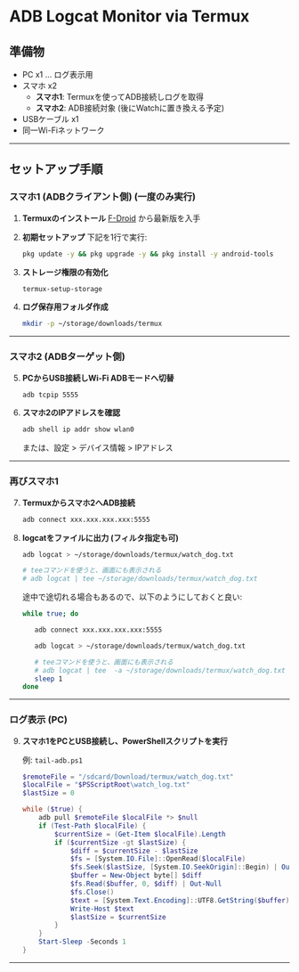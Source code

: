 # ADB Logcat Monitor via Termux

## 準備物

- PC x1 … ログ表示用
- スマホ x2
  - **スマホ1**: Termuxを使ってADB接続しログを取得
  - **スマホ2**: ADB接続対象 (後にWatchに置き換える予定)
- USBケーブル x1
- 同一Wi-Fiネットワーク

---

## セットアップ手順

### スマホ1 (ADBクライアント側) (一度のみ実行)

1. **Termuxのインストール**
   [F-Droid](https://f-droid.org/ja/packages/com.termux/) から最新版を入手

2. **初期セットアップ**
   下記を1行で実行:

   ```bash
   pkg update -y && pkg upgrade -y && pkg install -y android-tools
   ```

3. **ストレージ権限の有効化**

   ```bash
   termux-setup-storage
   ```

4. **ログ保存用フォルダ作成**

   ```bash
   mkdir -p ~/storage/downloads/termux
   ```

---

### スマホ2 (ADBターゲット側)

5. **PCからUSB接続しWi-Fi ADBモードへ切替**

   ```bash
   adb tcpip 5555
   ```

6. **スマホ2のIPアドレスを確認**

   ```bash
   adb shell ip addr show wlan0
   ```

   または、設定 > デバイス情報 > IPアドレス

---

### 再びスマホ1

7. **Termuxからスマホ2へADB接続**

   ```bash
   adb connect xxx.xxx.xxx.xxx:5555
   ```

8. **logcatをファイルに出力 (フィルタ指定も可)**

   ```bash
   adb logcat > ~/storage/downloads/termux/watch_dog.txt

   # teeコマンドを使うと、画面にも表示される
   # adb logcat | tee ~/storage/downloads/termux/watch_dog.txt
   ```

   途中で途切れる場合もあるので、以下のようにしておくと良い:

   ```bash
   while true; do

      adb connect xxx.xxx.xxx.xxx:5555

      adb logcat > ~/storage/downloads/termux/watch_dog.txt

      # teeコマンドを使うと、画面にも表示される
      # adb logcat | tee  -a ~/storage/downloads/termux/watch_dog.txt
      sleep 1
   done
   ```

---

### ログ表示 (PC)

9. **スマホ1をPCとUSB接続し、PowerShellスクリプトを実行**

   例: `tail-adb.ps1`

   ```powershell
   $remoteFile = "/sdcard/Download/termux/watch_dog.txt"
   $localFile = "$PSScriptRoot\watch_log.txt"
   $lastSize = 0

   while ($true) {
       adb pull $remoteFile $localFile *> $null
       if (Test-Path $localFile) {
           $currentSize = (Get-Item $localFile).Length
           if ($currentSize -gt $lastSize) {
               $diff = $currentSize - $lastSize
               $fs = [System.IO.File]::OpenRead($localFile)
               $fs.Seek($lastSize, [System.IO.SeekOrigin]::Begin) | Out-Null
               $buffer = New-Object byte[] $diff
               $fs.Read($buffer, 0, $diff) | Out-Null
               $fs.Close()
               $text = [System.Text.Encoding]::UTF8.GetString($buffer)
               Write-Host $text
               $lastSize = $currentSize
           }
       }
       Start-Sleep -Seconds 1
   }
   ```

---
